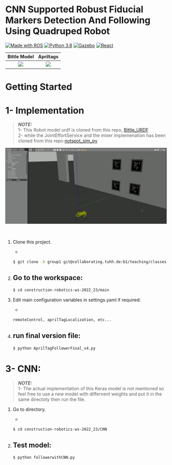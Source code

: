 # CNN Supported Robust Fiducial Markers Detection And Following Using Quadruped Robot

[![Made with ROS](https://img.shields.io/badge/Made%20with-ROS-green?&logo=ros)](http://wiki.ros.org/)
[![Python 3.8](https://img.shields.io/badge/Python-3.8-3776AB?logo=python)](https://www.python.org/downloads/release/python-360/)
[![Gazebo](https://img.shields.io/badge/GAZEBO-orange?logo=gazebo&logoColor=white)](https://gazebosim.org/home)
[![React](https://img.shields.io/badge/REACT-blue?logo=react&logoColor=white)](https://reactjs.org/)

|                                                                    Bittle Model                                                                     |                                             Apriltags                                              |
| :-------------------------------------------------------------------------------------------------------------------------------------------------: | :------------------------------------------------------------------------------------------------: |
| ![](https://hackster.imgix.net/uploads/attachments/1350269/hackster-front_O66b4x4vua.gif?auto=format%2Ccompress&gifq=35&w=900&h=675&fit=min&fm=mp4) | ![](https://cdn.shopify.com/s/files/1/0292/0693/7678/files/apriltag-pad_1_grande.png?v=1594511445) |

# Getting Started

# 1- Implementation

> **_NOTE:_** <br />
> 1- This Robot model urdf is cloned from this repo, [Bittle_URDF](https://github.com/AIWintermuteAI/Bittle_URDF) <br /> 2- while the JointEffortService and the mixer implemenation has been cloned from this repo [notspot_sim_py](https://github.com/lnotspotl/notspot_sim_py)

<p align="center">
<img  src="./assets/follow.gif" />
</p>

<br />

1. Clone this project.

   -

   ```bash
   $ git clone -b group1 git@collaborating.tuhh.de:b1/teaching/classes/construction-robotics-ws-2022_23.git
   ```

2. ## Go to the workspace:
   ```bash
   $ cd construction-robotics-ws-2022_23/main
   ```
3. Edit main configuration variables in settings.yaml if required:

   -

   ```bash
   remoteControl, aprilTagLocalization, etc...
   ```

4. ## run final version file:
   ```bash
   $ python AprilTagFollowerFinal_v4.py
   ```

# 3- CNN:

> **_NOTE:_** <br />
> 1- The actual implementation of this Keras model is not mentioned so feel free to use a new model with differnent weights and put it in the same directoty then run the file.

1. Go to directory.

   -

   ```bash
   $ cd construction-robotics-ws-2022_23/CNN
   ```

2. ## Test model:
   ```bash
   $ python followerwithCNN.py
   ```
